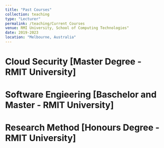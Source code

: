 ```yaml
---
title: "Past Courses"
collection: teaching
type: "Lecturer"
permalink: /teaching/Current Courses
venue: RMI University, School of Computing Technologies"
date: 2019-2023
location: "Melbourne, Australia"
---
```


Cloud Security [Master Degree - RMIT University]
======

Software Engieering [Baschelor and Master - RMIT University]
======

Research Method [Honours Degree - RMIT University]
======